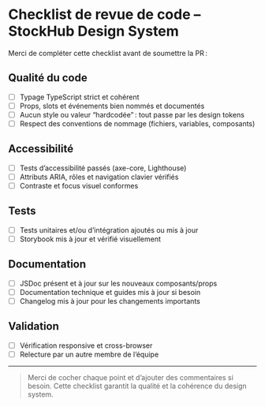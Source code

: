 # Checklist de revue de code – StockHub Design System

Merci de compléter cette checklist avant de soumettre la PR :

## Qualité du code
- [ ] Typage TypeScript strict et cohérent
- [ ] Props, slots et événements bien nommés et documentés
- [ ] Aucun style ou valeur “hardcodée” : tout passe par les design tokens
- [ ] Respect des conventions de nommage (fichiers, variables, composants)

## Accessibilité
- [ ] Tests d’accessibilité passés (axe-core, Lighthouse)
- [ ] Attributs ARIA, rôles et navigation clavier vérifiés
- [ ] Contraste et focus visuel conformes

## Tests
- [ ] Tests unitaires et/ou d’intégration ajoutés ou mis à jour
- [ ] Storybook mis à jour et vérifié visuellement

## Documentation
- [ ] JSDoc présent et à jour sur les nouveaux composants/props
- [ ] Documentation technique et guides mis à jour si besoin
- [ ] Changelog mis à jour pour les changements importants

## Validation
- [ ] Vérification responsive et cross-browser
- [ ] Relecture par un autre membre de l’équipe

---

> Merci de cocher chaque point et d’ajouter des commentaires si besoin. Cette checklist garantit la qualité et la cohérence du design system.

